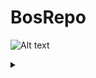 # BosRepo

![Alt text](https://g.gravizo.com/source/custom_mark13?https%3A%2F%2Fraw.githubusercontent.com%2FBosMathias%2FBosRepo%2Fmaster%2FREADME.md) 
<details>
<summary></summary>
custom_mark13
@startuml;
actor User;
participant "First Class" as A;
participant "Second Class" as B;
participant "Last Class" as C;
User -> A: DoWork;
activate A;
A -> B: Create Request;
activate B;
B -> C: DoWork;
activate C;
C -> B: WorkDone;
destroy C;
B -> A: Request Created;
deactivate B;
A -> User: Done;
deactivate A;
@enduml
custom_mark13
</details>
